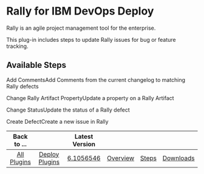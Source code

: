 
# Rally for IBM DevOps Deploy

Rally is an agile project management tool for the enterprise.

This plug-in includes steps to update Rally issues for bug or feature tracking.


## Available Steps

Add CommentsAdd Comments from the current changelog to matching Rally defects

Change Rally Artifact PropertyUpdate a property on a Rally Artifact

Change StatusUpdate the status of a Rally defect

Create DefectCreate a new issue in Rally



|Back to ...||Latest Version||||
| :---: | :---: | :---: | :---: | :---: | :---: |
|[All Plugins](../../index.md)|[Deploy Plugins](../README.md)|[6.1056546](https://raw.githubusercontent.com/UrbanCode/IBM-UCD-PLUGINS/main/files/Rally/Rally-6.1056546.zip)|[Overview](overview.md)|[Steps](steps.md)|[Downloads](downloads.md)|
